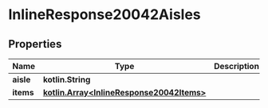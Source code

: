 
# InlineResponse20042Aisles

## Properties
Name | Type | Description | Notes
------------ | ------------- | ------------- | -------------
**aisle** | **kotlin.String** |  | 
**items** | [**kotlin.Array&lt;InlineResponse20042Items&gt;**](InlineResponse20042Items.md) |  |  [optional]



